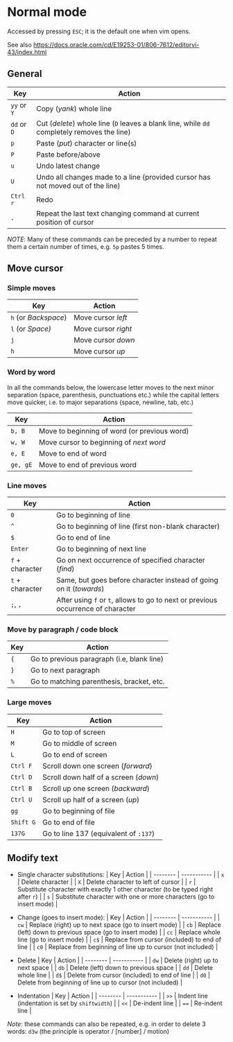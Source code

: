 # Normal mode

Accessed by pressing `ESC`;
it is the default one when vim opens.

See also
https://docs.oracle.com/cd/E19253-01/806-7612/editorvi-43/index.html


## General

| Key | Action |
| -------- | ----------- |
| `yy` or `Y`| Copy (*yank*) whole line |
| `dd` or `D`| Cut (*delete*) whole line (`D` leaves a blank line, while `dd` completely removes the line)|
| `p` | Paste (*put*) character or line(s) |
| `P` | Paste before/above |
| `u` | Undo latest change |
| `U` | Undo all changes made to a line (provided cursor has not moved out of the line) |
| `Ctrl r`| Redo |
| `.` | Repeat the last text changing command at current position of cursor |


*NOTE*: Many of these commands can be preceded by a number to repeat them a certain number of times, e.g. `5p` pastes 5 times.

## Move cursor

### Simple moves

| Key | Action |
| -------- | ----------- |
| `h` (or *Backspace*) | Move cursor *left* |
| `l` (or *Space)*| Move cursor *right* |
| `j` | Move cursor *down* |
| `h` | Move cursor *up* |

### Word by word

In all the commands below, the lowercase letter moves to the next minor separation (space, parenthesis, punctuations etc.)
while the capital letters move quicker, i.e. to major separations (space, newline, tab, etc.)

| Key | Action |
| -------- | ----------- |
| `b, B` | Move to beginning of word (or previous word) |
| `w, W` | Move cursor to beginning of *next word* |
| `e, E` | Move to end of word |
| `ge, gE` | Move to end of previous word |

### Line moves

| Key | Action |
| -------- | ----------- |
| `0` | Go to beginning of line |
| `^` | Go to beginning of line (first non-blank character) |
| `$` | Go to end of line |
| `Enter` | Go to beginning of next line |
| `f` + character | Go on next occurrence of specified character (*find*) |
| `t` + character | Same, but goes before character instead of going on it (*towards*) |
| `;`, `,` | After using `f` or `t`, allows to go to next or previous occurrence of character |

### Move by paragraph / code block

| Key | Action |
| --- | ------ |
| `{` | Go to previous paragraph (i.e, blank line) |
| `}` | Go to next paragraph |
| `%` | Go to matching parenthesis, bracket, etc. |

### Large moves

| Key | Action |
| -------- | ----------- |
| `H` | Go to top of screen |
| `M` | Go to middle of screen |
| `L` | Go to end of screen |
| `Ctrl F` | Scroll down one screen (*forward*) |
| `Ctrl D` | Scroll down half of a screen (*down*) |
| `Ctrl B` | Scroll up one screen (*backward*) |
| `Ctrl U` | Scroll up half of a screen (*up*) |
| `gg` | Go to beginning of file |
| `Shift G` | Go to end of file |
| `137G` | Go to line 137 (equivalent of `:137`) |


## Modify text

- Single character substitutions:
    | Key | Action |
    | -------- | ----------- |
    | `x` | Delete character |
    | `X` | Delete character to left of cursor |
    | `r` | Substitute character with exactly 1 other character (to be typed right after `r`) |
    | `s` | Substitute character with one or more characters (go to insert mode) |

- Change (goes to insert mode):
    | Key | Action |
    | -------- | ----------- |
    | `cw` | Replace (right) up to next space (go to insert mode) |
    | `cb` | Replace (left) down to previous space (go to insert mode) |
    | `cc` | Replace whole line (go to insert mode) |
    | `c$` | Replace from cursor (included) to end of line |
    | `c0` | Replace from beginning of line up to cursor (not included) |

- Delete
    | Key | Action |
    | -------- | ----------- |
    | `dw` | Delete (right) up to next space |
    | `db` | Delete (left) down to previous space |
    | `dd` | Delete whole line |
    | `d$` | Delete from cursor (included) to end of line |
    | `d0` | Delete from beginning of line up to cursor (not included) |

- Indentation
    | Key | Action |
    | -------- | ----------- |
    | `>>` | Indent line (indentation is set by `shiftwidth`) |
    | `<<` | De-indent line |
    | `==` | Re-indent line |

*Note*: these commands can also be repeated, e.g. in order to delete 3 words: `d3w`
(the principle is operator / [number] / motion)

